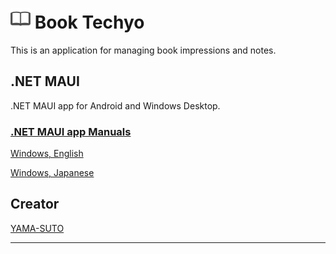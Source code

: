 # ![icon](./note.png) **Book Techyo**

This is an application for managing book impressions and notes.

<!-- 画像は、TamaKumaMy\scripts\resize_images.pyでリサイズする 0.5 -->
<!-- 画像は、.\scripts\resize_images.pyでリサイズする 0.5 -->

## .NET MAUI

.NET MAUI app for Android and Windows Desktop.

### [.NET MAUI app Manuals](./maui/maui_windows.md)

[Windows, English](./maui/en-US/windows/maui.md)

[Windows, Japanese](./maui/ja-JP/windows/maui.md)

<!-- 
[Android, Japanese](./maui/ja-JP/android/maui.md)

[Android, English](./maui/en-US/android/maui.md) 
-->

<!-- 
## WPF ... private application

WPF app for Windows Desktop.

### WPF app Manuals

[Japanese](./wpf/ja-JP/wpf.ja-JP.md)

[English](./wpf/en-US/wpf.en-US.md) 
-->

## Creator

[YAMA-SUTO](https://github.com/yamasuto)

---
